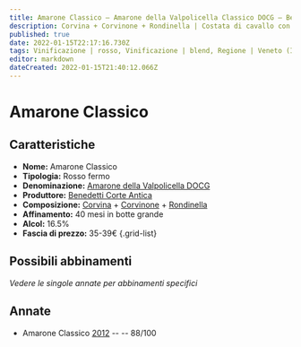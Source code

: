 ```yaml
---
title: Amarone Classico – Amarone della Valpolicella Classico DOCG – Benedetti Corte Antica – Veneto (IT) – 35-39€ – 3★
description: Corvina + Corvinone + Rondinella | Costata di cavallo con patate al rosmarino
published: true
date: 2022-01-15T22:17:16.730Z
tags: Vinificazione | rosso, Vinificazione | blend, Regione | Veneto (IT), Vinificazione | fermo, Vitigni | Corvina, Vitigni | Corvinone, Vitigni | Rondinella, Prezzi | 35-39€, Valutazioni | 3 stelle, Alimento | cavallo, Aromatizzazione | con patate al rosmarino
editor: markdown
dateCreated: 2022-01-15T21:40:12.066Z
---
```


# Amarone Classico

## Caratteristiche
- **Nome:** Amarone Classico
- **Tipologia:** Rosso fermo
- **Denominazione:** [Amarone della Valpolicella DOCG](/denominazioni/Italia/Veneto/DOCG/Amarone-della-Valpolicella)
- **Produttore:** [Benedetti Corte Antica](/produttori/Italia/Veneto/Benedetti-Corte-Antica) 
- **Composizione:** [Corvina](/vitigni/Italia/bacca-nera/corvina) + [Corvinone](/vitigni/Italia/bacca-nera/corvinone) + [Rondinella](/vitigni/Italia/bacca-nera/rondinella)
- **Affinamento:** 40 mesi in botte grande 
- **Alcol:** 16.5%
- **Fascia di prezzo:** 35-39€
{.grid-list}


## Possibili abbinamenti
*Vedere le singole annate per abbinamenti specifici*

## Annate
- Amarone Classico [2012](vini/Italia/Veneto/Benedetti-Corte-Antica/Amarone-Classico/2012) -- <span class="star-3"></span> -- 88/100
